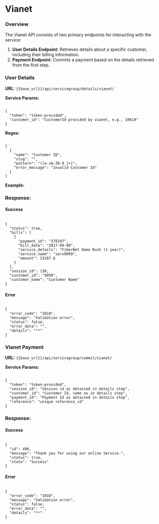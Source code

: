 # Vianet

### Overview

The Vianet API consists of two primary endpoints for interacting with the service:

1. **User Details Endpoint**: Retrieves details about a specific customer, including their billing information.
2. **Payment Endpoint**: Commits a payment based on the details retrieved from the first step.

### User Details

**URL:** `{{base_url}}/api/servicegroup/details/vianet/`

**Service Params:**

<pre><code class="json">
{
  "token": "token-provided",
  "customer_id": "CustomerId provided by vianet, e.g., 10619"
}
</code></pre>

**Regex:**

<pre><code class="json">
[
  {
    "name": "Customer ID",
    "slug": "",
    "pattern": "([a-zA-Z0-9_]+)",
    "error_message": "Invalid Customer Id"
  }
]
</code></pre>

**Example:**




### **Response:**

#### **Success**

<pre><code class="json">
{
  "status": true,
  "bills": [
    {
      "payment_id": "378197",
      "bill_date": "2017-09-08",
      "service_details": "FiberNet Home Rush (1 year)",
      "service_name": "serv9099",
      "amount": 23187.6
    }
  ],
  "session_id": 130,
  "customer_id": "9099",
  "customer_name": "Customer Name"
}
</code></pre>

#### **Error**

<pre><code class="json">
{
  "error_code": "1010",
  "message": "Validation error",
  "status": false,
  "error_data": "<json: *present for validation error(codes 1010, 1011) specifying errors corresponding to fields*>",
  "details": "*<empty for validation error, error details(string) for other errors>*"
}
</code></pre>

### Vianet Payment

**URL:** `{{base_url}}/api/servicegroup/commit/vianet/`

**Service Params:**

<pre><code class="json">
{
  "token": "token-provided",
  "session_id": "Session id as obtained in details step",
  "customer_id": "Customer Id, same as in details step",
  "payment_id": "Payment Id as obtained in details step",
  "reference": "unique reference_id"
}
</code></pre>

### **Response:**

#### **Success**

<pre><code class="json">
{
  "id": 496,
  "message": "Thank you for using our online Service.",
  "status": true,
  "state": "Success"
}
</code></pre>

#### **Error**

<pre><code class="json">
{
  "error_code": "1010",
  "message": "Validation error",
  "status": false,
  "error_data": "<json: *present for validation error(codes 1010, 1011) specifying errors corresponding to fields*>",
  "details": "*<empty for validation error, error details(string) for other errors>*"
}
</code></pre>
